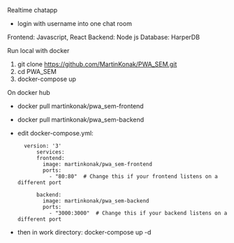 Realtime chatapp
- login with username into one chat room

Frontend: Javascript, React
Backend: Node js
Database: HarperDB

Run local with docker
1. git clone https://github.com/MartinKonak/PWA_SEM.git
2. cd PWA_SEM
3. docker-compose up


On docker hub
- docker pull martinkonak/pwa_sem-frontend
- docker pull martinkonak/pwa_sem-backend
- edit docker-compose.yml:

        version: '3'
            services:
            frontend:
              image: martinkonak/pwa_sem-frontend
              ports:
                - "80:80"  # Change this if your frontend listens on a different port

            backend:
              image: martinkonak/pwa_sem-backend
              ports:
                - "3000:3000"  # Change this if your backend listens on a different port

- then in work directory: docker-compose up -d
